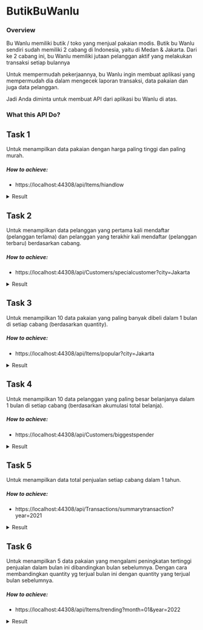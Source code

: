 # ButikBuWanlu

### Overview

Bu Wanlu memiliki butik / toko yang menjual pakaian modis. Butik bu Wanlu sendiri
sudah memiliki 2 cabang di Indonesia, yaitu di Medan & Jakarta. Dari ke 2 cabang ini,
bu Wanlu memiliki jutaan pelanggan aktif yang melakukan transaksi setiap bulannya

Untuk mempermudah pekerjaannya, bu Wanlu ingin membuat aplikasi yang
mempermudah dia dalam mengecek laporan transaksi, data pakaian dan juga data
pelanggan.

Jadi Anda diminta untuk membuat API dari aplikasi bu Wanlu di atas.

### What this API Do?

## Task 1
Untuk menampilkan data pakaian dengan harga paling tinggi dan
paling murah.

##### How to achieve:

- https://localhost:44308/api/Items/hiandlow

<details>
  <summary>Result</summary>

  ```
    {
      "allRecords": 2,
      "listData": [
        {
          "id": 12,
          "name": "Item 12",
          "price": 137000
        },
        {
          "id": 38,
          "name": "Item 38",
          "price": 499000
        }
    }
  ```
</details>

## Task 2
Untuk menampilkan data pelanggan yang pertama kali mendaftar (pelanggan terlama) dan pelanggan yang terakhir kali mendaftar (pelanggan terbaru) berdasarkan cabang.

##### How to achieve:

- https://localhost:44308/api/Customers/specialcustomer?city=Jakarta


<details>
  <summary>Result</summary>

  ```
    [
      {
        "id": 15,
        "name": "Customer 15",
        "dateRegister": "2021-02-08T00:00:00",
        "storeId": 2,
        "store": {
          "id": 2,
          "name": "Cabang 2",
          "city": "Jakarta"
        }
      },
      {
        "id": 38,
        "name": "Customer 38",
        "dateRegister": "2022-01-31T00:00:00",
        "storeId": 2,
        "store": {
          "id": 2,
          "name": "Cabang 2",
          "city": "Jakarta"
        }
      }
    ]
  ```
</details>

## Task 3
Untuk menampilkan 10 data pakaian yang paling banyak dibeli dalam 1 bulan di setiap cabang (berdasarkan quantity).

##### How to achieve:

- https://localhost:44308/api/Items/popular?city=Jakarta

<details>
  <summary>Result</summary>

  ```
  [
  {
    "itemId": 16,
    "itemName": "Item 16",
    "city": "Jakarta",
    "countOfTransactions": 33
  },
  {
    "itemId": 3,
    "itemName": "Item 3",
    "city": "Jakarta",
    "countOfTransactions": 30
  },
  {
    "itemId": 33,
    "itemName": "Item 33",
    "city": "Jakarta",
    "countOfTransactions": 30
  },
  {
    "itemId": 19,
    "itemName": "Item 19",
    "city": "Jakarta",
    "countOfTransactions": 29
  },
  {
    "itemId": 20,
    "itemName": "Item 20",
    "city": "Jakarta",
    "countOfTransactions": 29
  },
  {
    "itemId": 22,
    "itemName": "Item 22",
    "city": "Jakarta",
    "countOfTransactions": 28
  },
  {
    "itemId": 29,
    "itemName": "Item 29",
    "city": "Jakarta",
    "countOfTransactions": 28
  },
  {
    "itemId": 34,
    "itemName": "Item 34",
    "city": "Jakarta",
    "countOfTransactions": 27
  },
  {
    "itemId": 39,
    "itemName": "Item 39",
    "city": "Jakarta",
    "countOfTransactions": 27
  },
  {
    "itemId": 4,
    "itemName": "Item 4",
    "city": "Jakarta",
    "countOfTransactions": 25
  }
]
  ```
</details>


## Task 4
Untuk menampilkan 10 data pelanggan yang paling besar belanjanya dalam 1 bulan di setiap cabang (berdasarkan akumulasi total belanja).

##### How to achieve:

- https://localhost:44308/api/Customers/biggestspender


<details>
  <summary>Result</summary>

  ```
  [
  {
    "customerId": 16,
    "customerName": "Customer 16",
    "city": "Medan",
    "totalPurchased": 58914000
  },
  {
    "customerId": 30,
    "customerName": "Customer 30",
    "city": "Medan",
    "totalPurchased": 58618000
  },
  {
    "customerId": 10,
    "customerName": "Customer 10",
    "city": "Medan",
    "totalPurchased": 54378000
  },
  {
    "customerId": 46,
    "customerName": "Customer 46",
    "city": "Medan",
    "totalPurchased": 53878000
  },
  {
    "customerId": 12,
    "customerName": "Customer 12",
    "city": "Medan",
    "totalPurchased": 53691000
  },
  {
    "customerId": 19,
    "customerName": "Customer 19",
    "city": "Medan",
    "totalPurchased": 51988000
  },
  {
    "customerId": 13,
    "customerName": "Customer 13",
    "city": "Medan",
    "totalPurchased": 51638000
  },
  {
    "customerId": 41,
    "customerName": "Customer 41",
    "city": "Medan",
    "totalPurchased": 51328000
  },
  {
    "customerId": 20,
    "customerName": "Customer 20",
    "city": "Medan",
    "totalPurchased": 51025000
  },
  {
    "customerId": 6,
    "customerName": "Customer 6",
    "city": "Medan",
    "totalPurchased": 50963000
  },
  {
    "customerId": 21,
    "customerName": "Customer 21",
    "city": "Jakarta",
    "totalPurchased": 70339000
  },
  {
    "customerId": 1,
    "customerName": "Customer 1",
    "city": "Jakarta",
    "totalPurchased": 61627000
  },
  {
    "customerId": 3,
    "customerName": "Customer 3",
    "city": "Jakarta",
    "totalPurchased": 59073000
  },
  {
    "customerId": 15,
    "customerName": "Customer 15",
    "city": "Jakarta",
    "totalPurchased": 59005000
  },
  {
    "customerId": 32,
    "customerName": "Customer 32",
    "city": "Jakarta",
    "totalPurchased": 58378000
  },
  {
    "customerId": 2,
    "customerName": "Customer 2",
    "city": "Jakarta",
    "totalPurchased": 55162000
  },
  {
    "customerId": 8,
    "customerName": "Customer 8",
    "city": "Jakarta",
    "totalPurchased": 49012000
  },
  {
    "customerId": 28,
    "customerName": "Customer 28",
    "city": "Jakarta",
    "totalPurchased": 48287000
  },
  {
    "customerId": 38,
    "customerName": "Customer 38",
    "city": "Jakarta",
    "totalPurchased": 48266000
  },
  {
    "customerId": 43,
    "customerName": "Customer 43",
    "city": "Jakarta",
    "totalPurchased": 45953000
  }
]

  ```
</details>


## Task 5
Untuk menampilkan data total penjualan setiap cabang dalam 1 tahun.

##### How to achieve:

- https://localhost:44308/api/Transactions/summarytransaction?year=2021

<details>
  <summary>Result</summary>

  ```
  [
  {
    "storeId": 1,
    "city": "Medan",
    "totalPurchased": 1160367000
  },
  {
    "storeId": 2,
    "city": "Jakarta",
    "totalPurchased": 905032000
  }
]

  ```
</details>


## Task 6
Untuk menampilkan 5 data pakaian yang mengalami peningkatan tertinggi penjualan dalam bulan ini dibandingkan bulan sebelumnya. Dengan cara membandingkan quantity yg terjual bulan ini dengan quantity yang terjual bulan sebelumnya.

##### How to achieve:

- https://localhost:44308/api/Items/trending?month=01&year=2022

<details>
  <summary>Result</summary>

  ```
[
  {
    "itemId": 16,
    "year": 2022,
    "month": 1,
    "itemName": "Item 16",
    "totalSales": 8844000,
    "previousSales": 2412000,
    "summarySales": 6432000
  },
  {
    "itemId": 27,
    "year": 2022,
    "month": 1,
    "itemName": "Item 27",
    "totalSales": 7650000,
    "previousSales": 1224000,
    "summarySales": 6426000
  },
  {
    "itemId": 25,
    "year": 2022,
    "month": 1,
    "itemName": "Item 25",
    "totalSales": 8190000,
    "previousSales": 2808000,
    "summarySales": 5382000
  },
  {
    "itemId": 21,
    "year": 2022,
    "month": 1,
    "itemName": "Item 21",
    "totalSales": 7992000,
    "previousSales": 2664000,
    "summarySales": 5328000
  },
  {
    "itemId": 28,
    "year": 2021,
    "month": 12,
    "itemName": "Item 28",
    "totalSales": 6831000,
    "previousSales": 2376000,
    "summarySales": 4455000
  }
]
  ```
</details>


